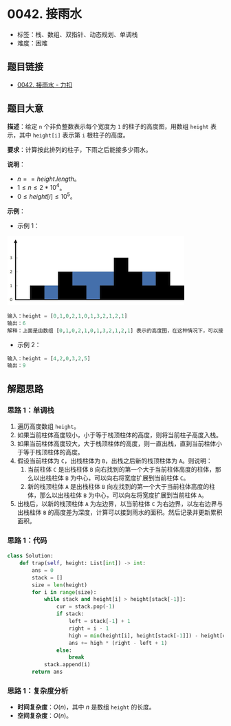 # 0042. 接雨水

- 标签：栈、数组、双指针、动态规划、单调栈
- 难度：困难

## 题目链接

- [0042. 接雨水 - 力扣](https://leetcode.cn/problems/trapping-rain-water/)

## 题目大意

**描述**：给定 `n` 个非负整数表示每个宽度为 `1` 的柱子的高度图，用数组 `height` 表示，其中 `height[i]` 表示第 `i` 根柱子的高度。

**要求**：计算按此排列的柱子，下雨之后能接多少雨水。

**说明**：

- $n == height.length$。
- $1 \le n \le 2 * 10^4$。
- $0 \le height[i] \le 10^5$。

**示例**：

- 示例 1：

![](../images/20201024004201.png)

```python
输入：height = [0,1,0,2,1,0,1,3,2,1,2,1]
输出：6
解释：上面是由数组 [0,1,0,2,1,0,1,3,2,1,2,1] 表示的高度图，在这种情况下，可以接 6 个单位的雨水（蓝色部分表示雨水）。 
```

- 示例 2：

```python
输入：height = [4,2,0,3,2,5]
输出：9
```

## 解题思路

### 思路 1：单调栈

1. 遍历高度数组 `height`。
2. 如果当前柱体高度较小，小于等于栈顶柱体的高度，则将当前柱子高度入栈。
3. 如果当前柱体高度较大，大于栈顶柱体的高度，则一直出栈，直到当前柱体小于等于栈顶柱体的高度。
4. 假设当前柱体为 `C`，出栈柱体为 `B`，出栈之后新的栈顶柱体为 `A`。则说明：
   1. 当前柱体 `C` 是出栈柱体 `B` 向右找到的第一个大于当前柱体高度的柱体，那么以出栈柱体 `B`  为中心，可以向右将宽度扩展到当前柱体 `C`。
   2. 新的栈顶柱体 `A` 是出栈柱体 `B` 向左找到的第一个大于当前柱体高度的柱体，那么以出栈柱体 `B` 为中心，可以向左将宽度扩展到当前柱体 `A`。
5. 出栈后，以新的栈顶柱体 `A` 为左边界，以当前柱体 `C` 为右边界，以左右边界与出栈柱体 `B` 的高度差为深度，计算可以接到雨水的面积。然后记录并更新累积面积。

### 思路 1：代码

```python
class Solution:
    def trap(self, height: List[int]) -> int:
        ans = 0
        stack = []
        size = len(height)
        for i in range(size):
            while stack and height[i] > height[stack[-1]]:
                cur = stack.pop(-1)
                if stack:
                    left = stack[-1] + 1
                    right = i - 1
                    high = min(height[i], height[stack[-1]]) - height[cur]
                    ans += high * (right - left + 1)
                else:
                    break
            stack.append(i)
        return ans
```

### 思路 1：复杂度分析

- **时间复杂度**：$O(n)$，其中 $n$ 是数组 `height` 的长度。
- **空间复杂度**：$O(n)$。